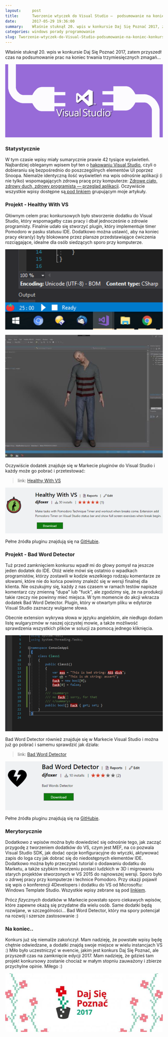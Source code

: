 ```yaml
---
layout:     post
title:      Tworzenie wtyczek do Visual Studio —  podsumowanie na koniec konkursu
date:       2017-05-29 19:36:00
summary:    Właśnie stuknął 20. wpis w konkursie Daj Się Poznać 2017, zatem przyszedł czas na podsumowanie prac na koniec trwania trzymiesięcznych zmagań...Statystycznie W tym czasie wpisy miały sumarycznie prawie 42 tysiące wyświetleń. Najbardziej obleganym wpisem był ten o hakowaniu Visual Studio, czyli o dobieraniu się bezpośrednio do poszczególnych elementów UI poprzez Snoopa. Niemalże identyczną ilość wy...
categories: windows porady programowanie
slug: Tworzenie-wtyczek-do-Visual-Studio-podsumowanie-na-koniec-konkursu,81326.html
---
```




Właśnie stuknął 20. wpis w konkursie Daj Się Poznać 2017, zatem przyszedł czas na podsumowanie prac na koniec trwania trzymiesięcznych zmagań...


![desk](https://raw.githubusercontent.com/djfoxer/djfoxer.github.io/master/_img/2017-5-29-_4_/g_-_608x405_-_-_81326x20170529185905_0.png)



### Statystycznie
 

W tym czasie wpisy miały sumarycznie prawie 42 tysiące wyświetleń. Najbardziej obleganym wpisem był ten o [hakowaniu Visual Studio](http://blog.djfoxer.pl/Hakujemy-Visual-Studio-dobieramy-sie-do-niedostepnych-elementow-IDE,80126.html), czyli o dobieraniu się bezpośrednio do poszczególnych elementów UI poprzez Snoopa. Niemalże identyczną ilość wyświetleń ma wpis odnośnie aplikacji (i nie tylko) wspomagających zdrową pracę przy komputerze: [Zdrowe ciało, zdrowy duch, zdrowy programista — przegląd aplikacji](http://blog.djfoxer.pl/Zdrowe-cialo-zdrowy-duch-zdrowy-programista-przeglad-aplikacji,79589.html). Oczywiście wszystkie wpisy dostępne są[ pod linkiem](http://dp.do/s308) grupującym moje artykuły.


### Projekt - Healthy With VS

Głównym celem prac konkursowych było stworzenie dodatku do Visual Studio, który wspomagałby czas pracy i dbał jednocześnie o zdrowie programisty. Finalnie udało się stworzyć plugin, który implementuje timer Pomodoro w pasku statusu IDE. Dodatkowo można ustawić, aby na koniec pracy ekran(y) były blokowane przez plansze przedstawiające ćwiczenia rozciągające, idealne dla osób siedzących sporo przy komputerze.


![desk](https://raw.githubusercontent.com/djfoxer/djfoxer.github.io/master/_img/2017-5-29-_4_/g_-_608x405_-_-_81326x20170529185915_0.png)


![desk](https://raw.githubusercontent.com/djfoxer/djfoxer.github.io/master/_img/2017-5-29-_4_/g_-_608x405_-_-_81326x20170529185915_0.jpg)


Oczywiście dodatek znajduje się w Markecie pluginów do Visual Studio i każdy może go pobrać i przetestować:


> link: [Healthy With VS](https://marketplace.visualstudio.com/items?itemName=djfoxer.HealthyWithVS)

![desk](https://raw.githubusercontent.com/djfoxer/djfoxer.github.io/master/_img/2017-5-29-_4_/g_-_608x405_-_-_81326x20170529185915_1.PNG)


Pełne źródła pluginu znajdują się na [GitHubie](https://github.com/djfoxer/healthyWithVS).



### Projekt - Bad Word Detector

Tuż przed zamknięciem konkursu wpadł mi do głowy pomysł na jeszcze jeden dodatek do IDE. Otóż wiele mówi się ostatnio o wpadkach programistów, którzy zostawili w kodzie wszelkiego rodzaju komentarze ze słowami, które nie do końca powinny znaleźć się w wersji finalnej dla klienta. Nie oszukujmy się, każdy z nas czasem w ramach testów napisze komentarz czy zmienną "dupa" lub "fuck", ale zgodzimy się, że na produkcji takie rzeczy nie powinny mieć miejsca. W tym momencie do akcji wkracza dodatek Bad Word Detector. Plugin, który w otwartym pliku w edytorze Visual Studio zaznaczy wulgarne słowa.

Obecnie extension wykrywa słowa w języku angielskim, ale niedługo dodam listę wulgaryzmów w naszej ojczystej mowie, a także możliwość sprawdzenia wszystkich plików w solucji za pomocą jednego kliknięcia.


![desk](https://raw.githubusercontent.com/djfoxer/djfoxer.github.io/master/_img/2017-5-29-_4_/g_-_608x405_-_-_81326x20170529190842_0.PNG)


Bad Word Detector również znajduje się w Markecie Visual Studio i można już go pobrać i samemu sprawdzić jak działa:


> link: [Bad Word Detector](https://marketplace.visualstudio.com/items?itemName=djfoxer.BadWordDetector-18879)

![desk](https://raw.githubusercontent.com/djfoxer/djfoxer.github.io/master/_img/2017-5-29-_4_/g_-_608x405_-_-_81326x20170529185915_2.PNG)


Pełne źródła pluginu znajdują się na [GitHubie](https://github.com/djfoxer/bad-word-detector).



### Merytorycznie

Dodatkowo z wpisów można było dowiedzieć się odnośnie tego, jak  zacząć przygodę z tworzeniem dodatków do VS, czym jest MEF, na co pozwala Visual Studio SDK, jak dodać opcje konfiguracyjne do wtyczki, aktywować zapis do loga czy jak dobrać się do niedostępnych elementów IDE. Dodatkowo można było przeczytać tutorial o dodawaniu dodatku do Marketu, a także szybkim tworzeniu postaci ludzkich w 3D i migrowaniu starych projektów stworzonych w VS 2015 do najnowszej wersji. Sporo było o zdrwej pracy przy komputerze i technice Pomodoro. Przy okazji pojawił się wpis o konferencji 4Developers i dodatku do VS od Microsoftu: Windows Template Studio. Wszystkie wpisy zebrane są pod [linkiem](http://dp.do/s308).

Prócz  *fizycznych*  dodatków w Markecie powstało sporo ciekawych wpisów, które zapewne okażą się przydatne dla wielu osób. Same dodatki będą rozwijane, w szczególności... Bad Word Detector, który ma spory potencjał na rozwój i szersze zastosowanie :)

### Na koniec..

Konkurs już się niemalże zakończył. Mam nadzieję, że powstałe wpisy będę chętnie odwiedzane, a dodatki znajdą swoje miejsce w wielu instancjach VS :) Miło było uczestniczyć w evencie, jakim jest konkurs Daj Się Poznać, ale przyszedł czas na zamknięcie edycji 2017. Mam nadzieję, że gdzieś tam projekt konkursowy zostanie chociaż w małym stopniu zauważony i zbierze przychylne opinie. Miłego :)


![desk](https://raw.githubusercontent.com/djfoxer/djfoxer.github.io/master/_img/2017-5-29-_4_/g_-_608x405_-_-_81326x20170529192401_0.jpg)
